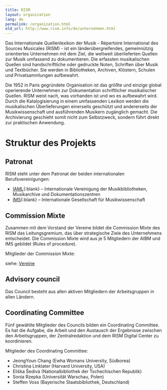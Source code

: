 ```yaml
---
title: RISM
layout: organization
lang: de
permalink: /organization.html
old_url: http://www.rism.info/de/unternehmen.html
---
```


Das Internationale Quellenlexikon der Musik - Répertoire International des Sources Musicales (RISM) - ist ein länderübergreifendes, gemeinnützig orientiertes Unternehmen mit dem Ziel, die weltweit überlieferten Quellen zur Musik umfassend zu dokumentieren. Die erfassten musikalischen Quellen sind handschriftliche oder gedruckte Noten, Schriften über Musik und Textbücher. Sie werden in Bibliotheken, Archiven, Klöstern, Schulen und Privatsammlungen aufbewahrt.

Die 1952 in Paris gegründete Organisation ist das größte und einzige global operierende Unternehmen zur Dokumentation schriftlicher musikalischer Quellen. RISM weist nach, was vorhanden ist und wo es aufbewahrt wird. Durch die Katalogisierung in einem umfassenden Lexikon werden die musikalischen Überlieferungen einerseits geschützt und andererseits der Musikwissenschaft und ausführenden Musikern zugänglich gemacht. Die Archivierung geschieht somit nicht zum Selbstzweck, sondern führt direkt zur praktischen Anwendung.

<!--

Weitere Informationen auch auf [Wikipedia](https://de.wikipedia.org/wiki/R%C3%A9pertoire_International_des_Sources_Musicales){:blank} in 10 Sprachen.

[Präsentation](http://www.bnportugal.pt/images/stories/agenda/2017/RISM_apresentacao_BNP2017.pdf){:blank} von Sílvia Sequeira auf portugiesisch.

[Ein Einführungsvideo](https://youtu.be/K34u716Uwmk){:blank} zur Arbeit des RISM und den Online-Katalog auf Deutsch, Teil der Serie "Tübinger Tutorials zur Musikwissenschaft".

-->

# Struktur des Projekts

## Patronat

RISM steht unter dem Patronat der beiden internationalen Berufsvereinigungen:

* [IAML](http://www.iaml.info){:blank} – Internationale Vereinigung der Musikbibliotheken, Musikarchive und Dokumentationszentren
* [IMS](https://www.musicology.org){:blank} – Internationale Gesellschaft für Musikwissenschaft

## Commission Mixte

Zusammen mit dem Vorstand der Vereine bildet die Commission Mixte des RISM das Leitungsgremium, das über strategische Ziele des Unternehmens entscheidet. Die Commission Mixte wird aus je 5 Mitgliedern der AIBM und IMS gebildet (Rules of procedure).

Mitglieder der Commission Mixte:

siehe: [Vereine](/organization/the-association.html)

## Advisory council

Das Council besteht aus allen aktiven Mitgliedern der Arbeitsgruppen in allen Ländern.

## Coordinating Committee

Fünf gewählte Mitglieder des Councils bilden ein Coordinating Committee. Es hat die Aufgabe, die Arbeit und den Austausch der Ergebnisse zwischen den Arbeitsgruppen, der Zentralredaktion und dem RISM Digital Center zu koordinieren.

Mitglieder des Coordinating Committee:

* JeongYoun Chang (Ewha Womans University, Südkorea)
* Christina Linklater (Harvard University, USA)
* Eliška Šedivá (Nationalbibliothek der Tschechischen Republik)
* Sonia Rzepka (Universität Warschau, Polen)
* Steffen Voss (Bayerische Staatsbibliothek, Deutschland)
